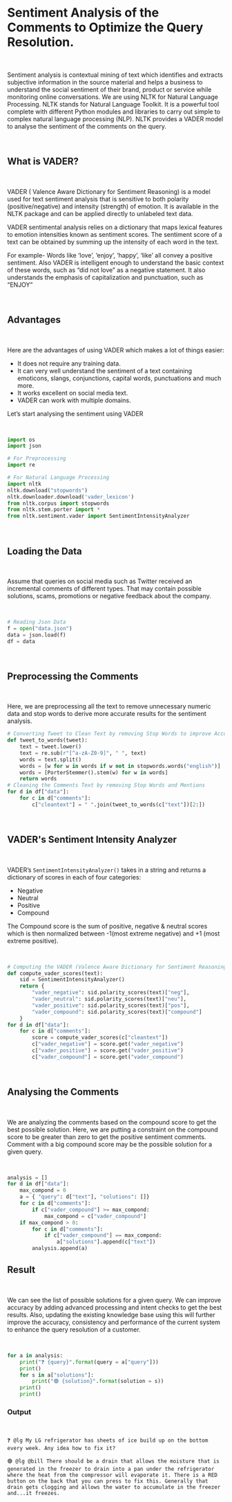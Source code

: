 # Sentiment Analysis of the Comments to Optimize the Query Resolution.

<br>

Sentiment analysis is contextual mining of text which identifies and extracts subjective information in the source material and helps a business to understand the social sentiment of their brand, product or service while monitoring online conversations.
We are using NLTK for Natural Language Processing. NLTK stands for Natural Language Toolkit. It is a powerful tool complete with different Python modules and libraries to carry out simple to complex natural language processing (NLP). NLTK provides a VADER model to analyse the sentiment of the comments on the query.

<br>

## What is VADER?

<br>

VADER ( Valence Aware Dictionary for Sentiment Reasoning) is a model used for text sentiment analysis that is sensitive to both polarity (positive/negative) and intensity (strength) of emotion. It is available in the NLTK package and can be applied directly to unlabeled text data.

VADER sentimental analysis relies on a dictionary that maps lexical features to emotion intensities known as sentiment scores. The sentiment score of a text can be obtained by summing up the intensity of each word in the text.

For example- Words like ‘love’, ‘enjoy’, ‘happy’, ‘like’ all convey a positive sentiment. Also VADER is intelligent enough to understand the basic context of these words, such as “did not love” as a negative statement. It also understands the emphasis of capitalization and punctuation, such as “ENJOY”

<br>

## Advantages

<br>

Here are the advantages of using VADER which makes a lot of things easier:
* It does not require any training data.
* It can very well understand the sentiment of a text containing emoticons, slangs, conjunctions, capital words, punctuations and much more.
* It works excellent on social media text.
* VADER can work with multiple domains.

Let’s start analysing the sentiment using VADER

<br>

```python
import os
import json

# For Preprocessing
import re

# For Natural Language Processing
import nltk
nltk.download("stopwords")
nltk.downloader.download('vader_lexicon')
from nltk.corpus import stopwords
from nltk.stem.porter import *
from nltk.sentiment.vader import SentimentIntensityAnalyzer
```

<br>

## Loading the Data

<br>

Assume that queries on social media such as Twitter received an incremental comments of different types. That may contain possible solutions, scams, promotions or negative feedback about the company.

<br>

```python
# Reading Json Data
f = open("data.json")
data = json.load(f)
df = data
```

<br>

## Preprocessing the Comments

<br>

Here, we are preprocessing all the text to remove unnecessary numeric data and stop words to derive more accurate results for the sentiment analysis. 

```python
# Converting Tweet to Clean Text by removing Stop Words to improve Accuracy
def tweet_to_words(tweet):
    text = tweet.lower()
    text = re.sub(r"[^a-zA-Z0-9]", " ", text)
    words = text.split()
    words = [w for w in words if w not in stopwords.words("english")]
    words = [PorterStemmer().stem(w) for w in words]
    return words
# Cleaning the Comments Text by removing Stop Words and Mentions
for d in df["data"]:
    for c in d["comments"]:
        c["cleantext"] = " ".join(tweet_to_words(c["text"])[2:])

```

<br>

## VADER's Sentiment Intensity Analyzer

<br>

VADER’s `SentimentIntensityAnalyzer()` takes in a string and returns a dictionary of scores in each of four categories:
* Negative
* Neutral
* Positive
* Compound

The Compound score is the sum of positive, negative & neutral scores which is then normalized between -1(most extreme negative) and +1 (most extreme positive).

<br>

```python
# Computing the VADER (Valence Aware Dictionary for Sentiment Reasoning) Score
def compute_vader_scores(text):
    sid = SentimentIntensityAnalyzer()
    return {
        "vader_negative": sid.polarity_scores(text)["neg"],
        "vader_neutral": sid.polarity_scores(text)["neu"],
        "vader_positive": sid.polarity_scores(text)["pos"],
        "vader_compound": sid.polarity_scores(text)["compound"]
    }
for d in df["data"]:
    for c in d["comments"]:
        score = compute_vader_scores(c["cleantext"])
        c["vader_negative"] = score.get("vader_negative")
        c["vader_positive"] = score.get("vader_positive")
        c["vader_compound"] = score.get("vader_compound")
```

<br>


## Analysing the Comments

<br>

We are analyzing the comments based on the compound score to get the best possible solution. Here, we are putting a constraint on the compound score to be greater than zero to get the positive sentiment comments. Comment with a big compound score may be the possible solution for a given query.

<br>

```python
analysis = []
for d in df["data"]:
    max_compond = 0
    a = { "query": d["text"], "solutions": []}
    for c in d["comments"]:
        if c["vader_compound"] >= max_compond:
            max_compond = c["vader_compound"]
    if max_compond > 0:
        for c in d["comments"]:
            if c["vader_compound"] == max_compond:
                a["solutions"].append(c["text"])
        analysis.append(a)
```

## Result

<br>

We can see the list of possible solutions for a given query. We can improve accuracy by adding advanced processing and intent checks to get the best results. Also, updating the existing knowledge base using this will further improve the accuracy, consistency and performance of the current system to enhance the query resolution of a customer.

<br>

```python
for a in analysis:
    print("❓ {query}".format(query = a["query"]))
    print()
    for s in a["solutions"]:
        print("🟢 {solution}".format(solution = s))
    print()
    print()
```

### Output

<br>

```
❓ @lg My LG refrigerator has sheets of ice build up on the bottom every week. Any idea how to fix it?

🟢 @lg @bill There should be a drain that allows the moisture that is generated in the freezer to drain into a pan under the refrigerator where the heat from the compressor will evaporate it. There is a RED button on the back that you can press to fix this. Generally that drain gets clogging and allows the water to accumulate in the freezer and...it freezes.
```
